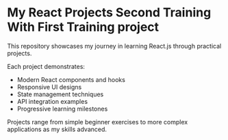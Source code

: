 # My React Projects Second Training With First Training project

This repository showcases my journey in learning React.js through practical projects.

Each project demonstrates:

- Modern React components and hooks
- Responsive UI designs
- State management techniques
- API integration examples
- Progressive learning milestones

Projects range from simple beginner exercises to more complex applications as my skills advanced.
